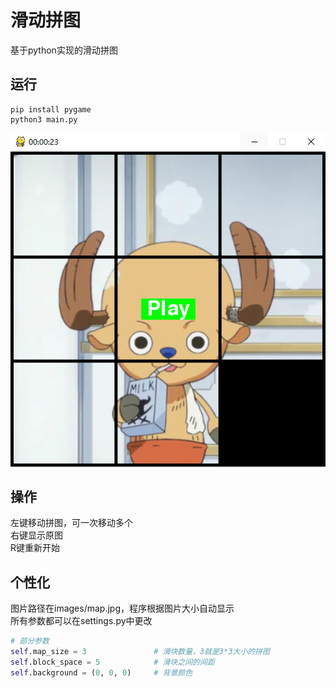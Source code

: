 ﻿# 滑动拼图
基于python实现的滑动拼图
## 运行
```
pip install pygame
python3 main.py
```
![](images/demo.jpg)
## 操作
左键移动拼图，可一次移动多个<br>
右键显示原图<br>
R键重新开始
## 个性化
图片路径在images/map.jpg，程序根据图片大小自动显示<br>
所有参数都可以在settings.py中更改
```python
# 部分参数
self.map_size = 3               # 滑块数量，3就是3*3大小的拼图
self.block_space = 5            # 滑块之间的间距
self.background = (0, 0, 0)     # 背景颜色
```